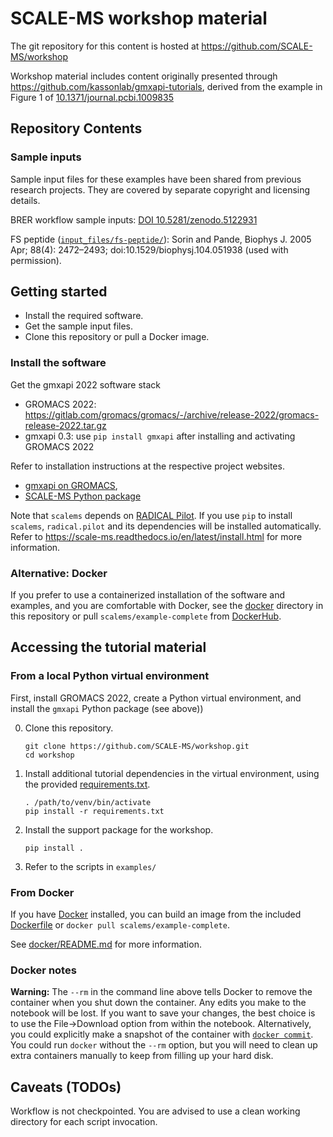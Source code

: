 # SCALE-MS workshop material

The git repository for this content is hosted at 
https://github.com/SCALE-MS/workshop

Workshop material includes content originally presented through
https://github.com/kassonlab/gmxapi-tutorials,
derived from the example in Figure 1 of [10.1371/journal.pcbi.1009835](https://dx.plos.org/10.1371/journal.pcbi.1009835)

## Repository Contents

### Sample inputs

Sample input files for these examples have been shared from previous research projects. They are covered by separate copyright and licensing details.

BRER workflow sample inputs: [DOI 10.5281/zenodo.5122931](https://zenodo.org/record/5122931)

FS peptide ([`input_files/fs-peptide/`](input_files/fs-peptide/)):
Sorin and Pande, Biophys J. 2005 Apr; 88(4): 2472–2493; doi:10.1529/biophysj.104.051938 (used with permission).

## Getting started

* Install the required software.
* Get the sample input files.
* Clone this repository or pull a Docker image.

### Install the software

Get the gmxapi 2022 software stack

* GROMACS 2022: https://gitlab.com/gromacs/gromacs/-/archive/release-2022/gromacs-release-2022.tar.gz
* gmxapi 0.3: use `pip install gmxapi` after installing and activating GROMACS 2022

Refer to installation instructions at the respective project websites.
* [gmxapi on GROMACS](https://manual.gromacs.org/current/gmxapi/userguide/install.html), 
* [SCALE-MS Python package](https://scale-ms.readthedocs.io/en/latest/install.html)

Note that `scalems` depends on [RADICAL Pilot](https://radicalpilot.readthedocs.io/en/stable/).
If you use `pip` to install `scalems`, `radical.pilot` and its dependencies will be installed automatically.
Refer to https://scale-ms.readthedocs.io/en/latest/install.html for more information.

### Alternative: Docker

If you prefer to use a containerized installation of the software and examples,
and you are comfortable with Docker,
see the [docker](docker) directory in this repository
or pull `scalems/example-complete` from
[DockerHub](https://hub.docker.com/r/scalems/example-complete).

## Accessing the tutorial material

### From a local Python virtual environment

First, install GROMACS 2022, create a Python virtual environment, and install the `gmxapi` Python package (see above))

0. Clone this repository.
   ```shell
   git clone https://github.com/SCALE-MS/workshop.git
   cd workshop
   ```
1. Install additional tutorial dependencies in the virtual environment, using the provided [requirements.txt](requirements.txt).
    ```shell
    . /path/to/venv/bin/activate
    pip install -r requirements.txt
    ```
2. Install the support package for the workshop.
   ```shell
   pip install .
   ```
3. Refer to the scripts in `examples/`

### From Docker

If you have [Docker](https://www.docker.com/get-started) installed,
you can build an image from the included [Dockerfile](docker/example-complete.dockerfile)
or `docker pull scalems/example-complete`.

See [docker/README.md](docker/README.md) for more information.

### Docker notes
**Warning:**
The `--rm` in the command line above tells Docker to remove the container when you shut down the container.
Any edits you make to the notebook will be lost.
If you want to save your changes,
the best choice is to use the File->Download option from within the notebook.
Alternatively, you could explicitly make a snapshot of the container with
[`docker commit`](https://docs.docker.com/engine/reference/commandline/commit/).
You could run `docker` without the `--rm` option,
but you will need to clean up extra containers manually to keep from filling up your hard disk.

## Caveats (TODOs)

Workflow is not checkpointed. You are advised to use a clean working directory for each script invocation.
